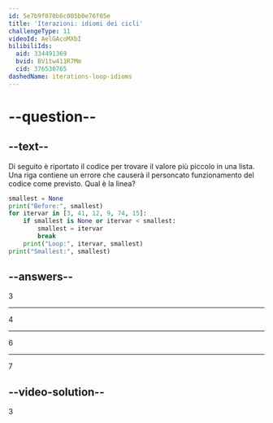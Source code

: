 ```yaml
---
id: 5e7b9f070b6c005b0e76f05e
title: 'Iterazioni: idiomi dei cicli'
challengeType: 11
videoId: AelGAcoMXbI
bilibiliIds:
  aid: 334491369
  bvid: BV1tw411R7Mm
  cid: 376530765
dashedName: iterations-loop-idioms
---
```


# --question--

## --text--

Di seguito è riportato il codice per trovare il valore più piccolo in una lista. Una riga contiene un errore che causerà il personcato funzionamento del codice come previsto. Qual è la linea?

```python
smallest = None
print("Before:", smallest)
for itervar in [3, 41, 12, 9, 74, 15]:
    if smallest is None or itervar < smallest:
        smallest = itervar
        break
    print("Loop:", itervar, smallest)
print("Smallest:", smallest)
```

## --answers--

3

---

4

---

6

---

7

## --video-solution--

3

